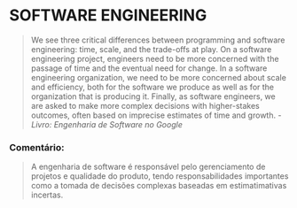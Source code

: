 # SOFTWARE ENGINEERING 

> We see three critical differences between programming and software engineering: time, scale, and the trade-offs at play. On a software engineering project, engineers need to be more concerned with the passage of time and the eventual need for change. In a software engineering organization, we need to be more concerned about scale and efficiency, both for the software we produce as well as for the organization that is producing it. Finally, as software engineers, we are asked to make more complex decisions with higher-stakes outcomes, often based on imprecise estimates of time and growth. - <i> Livro: Engenharia de Software no Google</i>

<h3>Comentário:</h3>

> A engenharia de software é responsável pelo gerenciamento de projetos e qualidade do produto, tendo responsabilidades importantes como a tomada de decisões complexas baseadas em estimatimativas incertas.